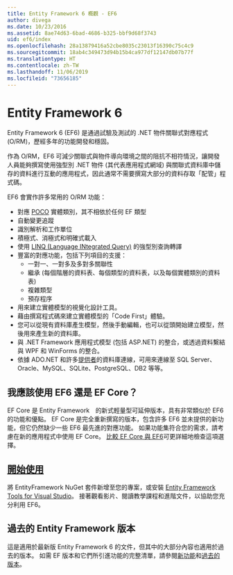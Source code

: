 ```yaml
---
title: Entity Framework 6 概觀 - EF6
author: divega
ms.date: 10/23/2016
ms.assetid: 8ae74d63-6bad-4686-b325-bbf9d68f3743
uid: ef6/index
ms.openlocfilehash: 28a13879416a52cbe8035c23013f16390c75c4c9
ms.sourcegitcommit: 18ab4c349473d94b15b4ca977df12147db07b77f
ms.translationtype: HT
ms.contentlocale: zh-TW
ms.lasthandoff: 11/06/2019
ms.locfileid: "73656185"
---
```

# <a name="entity-framework-6"></a>Entity Framework 6
Entity Framework 6 (EF6) 是通過試驗及測試的 .NET 物件關聯式對應程式 (O/RM)，歷經多年的功能開發和穩固。

作為 O/RM，EF6 可減少關聯式與物件導向環境之間的阻抗不相符情況，讓開發人員能夠撰寫使用強型別 .NET 物件 (其代表應用程式網域) 與關聯式資料庫中儲存的資料進行互動的應用程式，因此通常不需要撰寫大部分的資料存取「配管」程式碼。

EF6 會實作許多常用的 O/RM 功能：
- 對應 [POCO](xref:ef6/resources/glossary#poco) 實體類別，其不相依於任何 EF 類型
- 自動變更追蹤
- 識別解析和工作單位
- 積極式、消極式和明確式載入
- 使用 [LINQ (Language INtegrated Query)](https://aka.ms/AA6hsvu) 的強型別查詢轉譯
- 豐富的對應功能，包括下列項目的支援：
  - 一對一、一對多及多對多關聯性
  - 繼承 (每個階層的資料表、每個類型的資料表，以及每個實體類別的資料表)
  - 複雜類型
  - 預存程序
- 用來建立實體模型的視覺化設計工具。
- 藉由撰寫程式碼來建立實體模型的「Code First」體驗。
- 您可以從現有資料庫產生模型，然後手動編輯，也可以從頭開始建立模型，然後用來產生新的資料庫。
- 與 .NET Framework 應用程式模型 (包括 ASP.NET) 的整合，或透過資料繫結與 WPF 和 WinForms 的整合。
- 依據 ADO.NET 和許多[提供者](xref:ef6/fundamentals/providers/index)的資料庫連線，可用來連線至 SQL Server、Oracle、MySQL、SQLite、PostgreSQL、DB2 等等。

## <a name="should-i-use-ef6-or-ef-core"></a>我應該使用 EF6 還是 EF Core？

EF Core 是 Entity Framework　的新式輕量型可延伸版本，具有非常類似於 EF6 的功能和優點。
EF Core 是完全重新撰寫的版本，包含許多 EF6 並未提供的新功能，但它仍然缺少一些 EF6 最先進的對應功能。
如果功能集符合您的需求，請考慮在新的應用程式中使用 EF Core。
[比較 EF Core 與 EF6](xref:efcore-and-ef6/index)可更詳細地檢查這項選擇。

## <a name="get-startedxrefef6get-started"></a>[開始使用](xref:ef6/get-started)

將 EntityFramework NuGet 套件新增至您的專案，或安裝 [Entity Framework Tools for Visual Studio](https://aka.ms/AA6i8c5)。 接著觀看影片、閱讀教學課程和進階文件，以協助您充分利用 EF6。

## <a name="past-entity-framework-versions"></a>過去的 Entity Framework 版本

這是適用於最新版 Entity Framework 6 的文件，但其中的大部分內容也適用於過去的版本。
如需 EF 版本和它們所引進功能的完整清單，請參閱[新功能](xref:ef6/what-is-new/index)和[過去的版本](xref:ef6/what-is-new/past-releases)。
